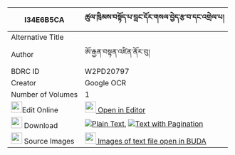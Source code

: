 |I34E6B5CA|ཚུལ་ཁྲིམས་བསྟོད་པ་བླང་དོར་གསལ་བྱེད་རྩ་བ་དང་འགྲེལ་པ། 
| --- | --- 
|Alternative Title |
|Author| ཨོ་རྒྱན་བསྟན་འཛིན་ནོར་བུ།
|BDRC ID | W2PD20797
|Creator | Google OCR
|Number of Volumes| 1
|<img width="25" src="https://img.icons8.com/color/25/000000/edit-property.png">Edit Online| [<img width="25" src="https://avatars.githubusercontent.com/u/45091458?s=200&v=4"> Open in Editor](http://editor.openpecha.org/I34E6B5CA)
|<img width="25" src="https://img.icons8.com/fluent/48/000000/download-2.png"/>  Download | [![](https://img.icons8.com/color/20/000000/txt.png)Plain Text](https://github.com/Openpecha/I34E6B5CA/releases/download/v1/tsultrim_topa_langdor_salje_ts_plain_I34E6B5CA.zip), [![](https://img.icons8.com/color/20/000000/txt.png)Text with Pagination](https://github.com/Openpecha/I34E6B5CA/releases/download/v1/tsultrim_topa_langdor_salje_ts_pages_I34E6B5CA.zip)
|<img width="25" src="https://img.icons8.com/plasticine/100/000000/pictures-folder.png"/>  Source Images | [<img width="25" src="https://library.bdrc.io/icons/BUDA-small.svg"> Images of text file open in BUDA](https://library.bdrc.io/show/bdr:W2PD20797)